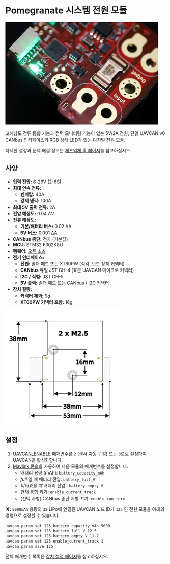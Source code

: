 # Pomegranate 시스템 전원 모듈

![Module Image](../../assets/hardware/power_module/pomegranate_systems_pm/main_image.jpg)

고해상도 전류 통합 기능과 전력 모니터링 기능이 있는 5V/2A 전원, 단일 UAVCAN v0 CANbus 인터페이스와 RGB 상태 LED가 있는 디지털 전원 모듈.

자세한 설정과 문제 해결 정보는 [제조업체 홈 페이지](https://p-systems.io/product/power_module)를 참고하십시오.

## 사양

 - **입력 전압:** 6-26V \(2-6S\)
 - **최대 연속 전류:**
   - **벤치탑:** 40A
   - **강제 냉각:** 100A
 - **최대 5V 출력 전류:** 2A
 - **전압 해상도:** 0.04 ΔV
 - **전류 해상도:**
   - **기본/배터리 버스:** 0.02 ΔA
   - **5V 버스:** 0.001 ΔA
 - **CANbus 종단:** 전자 (기본값)
 - **MCU:** STM32 F302K8U
 - **펨웨어:** [오픈 소스](https://bitbucket.org/p-systems/firmware/)
 - **전기 인터페이스:**
   - **전원:** 솔더 패드 또는 XT60PW (직각, 보드 장착 커넥터)
   - **CANbus** 듀얼 JST GH-4 (표준 UAVCAN 마이크로 커넥터)
   - **I2C / 직렬:** JST GH-5
   - **5V 출력:** 솔더 패드 또는 CANbus / I2C 커넥터
 - **장치 질량:**
   - **커넥터 제외:** 9g
   - **XT60PW 커넥터 포함:** 16g


 ![Dimensions](../../assets/hardware/power_module/pomegranate_systems_pm/mechanical.png)

## 설정

 1. [UAVCAN_ENABLE](../advanced_config/parameter_reference.md#UAVCAN_ENABLE) 매개변수를 `2` (센서 자동 구성) 또는 `3`으로 설정하여 UAVCAN을 활성화합니다.
 2. [Mavlink 콘솔](https://docs.qgroundcontrol.com/en/analyze_view/mavlink_console.html)을 사용하여 다음 모듈의 매개변수를 설정합니다.
    * 배터리 용량 (mAh): `battery_capacity_mAh`
    * *full* 일 때 배터리 전압: `battery_full_V`
    * *비어있을 때* 배터리 전압 : `battery_empty_V`
    * 현재 통합 켜기: `enable_current_track`
    * (선택 사항) CANbus 종단 저항 끄기: `enable_can_term`

**예:** `5000mAh` 용량의 `3S` LiPo에 연결된 UAVCAN 노드 ID가 `125` 인 전원 모듈을 아래의 명령으로 설정할 수 있습니다.

```
uavcan param set 125 battery_capacity_mAh 5000
uavcan param set 125 battery_full_V 12.5
uavcan param set 125 battery_empty_V 11.2
uavcan param set 125 enable_current_track 1
uavcan param save 125
```

전체 매개변수 목록은 [장치 설정 페이지](https://p-systems.io/product/power_module/configuration)를 참고하십시오.

